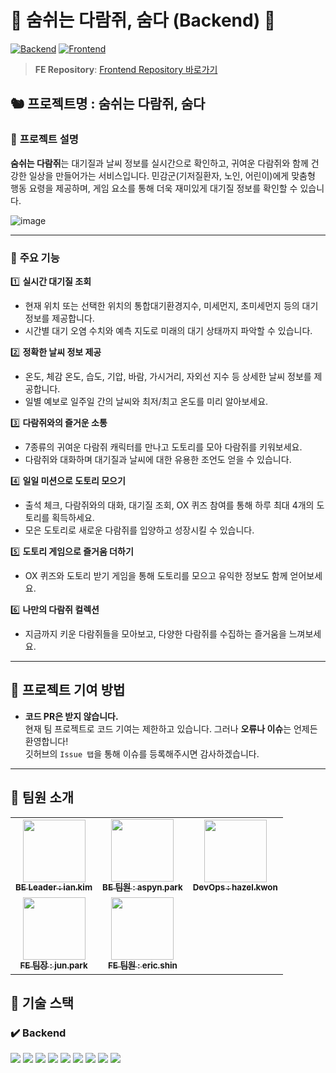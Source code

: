 # 🍃 **숨쉬는 다람쥐, 숨다 (Backend)** 🍃

[![Backend](https://img.shields.io/badge/Backend-Spring%20Boot-green)](https://github.com/100-hours-a-week/5-team-daramgil-sumda-be)
[![Frontend](https://img.shields.io/badge/Frontend-React-blue)](https://github.com/100-hours-a-week/5-team-daramgil-sumda-fe)

> **FE Repository**: [Frontend Repository 바로가기](https://github.com/100-hours-a-week/5-team-daramgil-sumda-fe)

## 🐿️ **프로젝트명** : 숨쉬는 다람쥐, 숨다

### 📖 **프로젝트 설명**

**숨쉬는 다람쥐**는 대기질과 날씨 정보를 실시간으로 확인하고, 귀여운 다람쥐와 함께 건강한 일상을 만들어가는 서비스입니다. 민감군(기저질환자, 노인, 어린이)에게 맞춤형 행동 요령을 제공하며, 게임 요소를 통해 더욱 재미있게 대기질 정보를 확인할 수 있습니다.

![image](https://github.com/user-attachments/assets/61baafd0-dc79-44dd-a635-aa2d7d2137c5)

---

### 📌 **주요 기능**

1️⃣ **실시간 대기질 조회**

- 현재 위치 또는 선택한 위치의 통합대기환경지수, 미세먼지, 초미세먼지 등의 대기 정보를 제공합니다.
- 시간별 대기 오염 수치와 예측 지도로 미래의 대기 상태까지 파악할 수 있습니다.

2️⃣ **정확한 날씨 정보 제공**

- 온도, 체감 온도, 습도, 기압, 바람, 가시거리, 자외선 지수 등 상세한 날씨 정보를 제공합니다.
- 일별 예보로 일주일 간의 날씨와 최저/최고 온도를 미리 알아보세요.

3️⃣ **다람쥐와의 즐거운 소통**

- 7종류의 귀여운 다람쥐 캐릭터를 만나고 도토리를 모아 다람쥐를 키워보세요.
- 다람쥐와 대화하며 대기질과 날씨에 대한 유용한 조언도 얻을 수 있습니다.

4️⃣ **일일 미션으로 도토리 모으기**

- 출석 체크, 다람쥐와의 대화, 대기질 조회, OX 퀴즈 참여를 통해 하루 최대 4개의 도토리를 획득하세요.
- 모은 도토리로 새로운 다람쥐를 입양하고 성장시킬 수 있습니다.

5️⃣ **도토리 게임으로 즐거움 더하기**

- OX 퀴즈와 도토리 받기 게임을 통해 도토리를 모으고 유익한 정보도 함께 얻어보세요.

6️⃣ **나만의 다람쥐 컬렉션**

- 지금까지 키운 다람쥐들을 모아보고, 다양한 다람쥐를 수집하는 즐거움을 느껴보세요.


---

## 🤝 **프로젝트 기여 방법**

- **코드 PR은 받지 않습니다.**  
  현재 팀 프로젝트로 코드 기여는 제한하고 있습니다. 그러나 **오류나 이슈**는 언제든 환영합니다!  
  깃허브의 `Issue 탭`을 통해 이슈를 등록해주시면 감사하겠습니다.

---

## 👥 **팀원 소개**

<table>
  <tbody>
    <tr>
      <td align="center"><a href="https://github.com/dongmin132"><img src="https://avatars.githubusercontent.com/u/114303854?v=4" width="100px;" alt=""/><br /><sub><b>BE Leader : ian.kim</b></sub></a><br /></td>
      <td align="center"><a href="https://github.com/bysoyeon"><img src="https://avatars.githubusercontent.com/u/167726398?v=4" width="100px;" alt=""/><br /><sub><b>BE 팀원 : aspyn.park</b></sub></a><br /></td>
      <td align="center"><a href="https://github.com/kwongiyeon"><img src="https://avatars.githubusercontent.com/u/44287647?v=4" width="100px;" alt=""/><br /><sub><b>DevOps : hazel.kwon</b></sub></a><br /></td>
    </tr>
    <tr>
      <td align="center"><a href="https://github.com/Recyclingbottle"><img src="https://avatars.githubusercontent.com/u/101244968?v=4" width="100px;" alt=""/><br /><sub><b>FE 팀장 : jun.park</b></sub></a><br /></td>
      <td align="center"><a href="https://github.com/Harfe0626"><img src="https://avatars.githubusercontent.com/u/104548647?v=4" width="100px;" alt=""/><br /><sub><b>FE 팀원 : eric.shin</b></sub></a><br /></td>
    </tr>
  </tbody>
</table>

## 🚀 **기술 스택**

### ✔️ **Backend**

<img src="https://img.shields.io/badge/Spring_Boot-6DB33F?style=for-the-badge&logo=Spring-Boot&logoColor=white">
<img src="https://img.shields.io/badge/JPA-59666C?style=for-the-badge&logo=Hibernate&logoColor=white">
<img src="https://img.shields.io/badge/Open_AI-412991?style=for-the-badge&logo=OpenAI&logoColor=white">
<img src="https://img.shields.io/badge/OpenWeather_API-0087C7?style=for-the-badge&logo=OpenWeather&logoColor=white">
<img src="https://img.shields.io/badge/Redis-DC382D?style=for-the-badge&logo=Redis&logoColor=white">
<img src="https://img.shields.io/badge/MySQL-4479A1?style=for-the-badge&logo=MySQL&logoColor=white">
<img src="https://img.shields.io/badge/Docker-2496ED?style=for-the-badge&logo=Docker&logoColor=white">
<img src="https://img.shields.io/badge/AWS-232F3E?style=for-the-badge&logo=Amazon-AWS&logoColor=white">
<img src="https://img.shields.io/badge/GitHub_Actions-2088FF?style=for-the-badge&logo=GitHub-Actions&logoColor=white">
